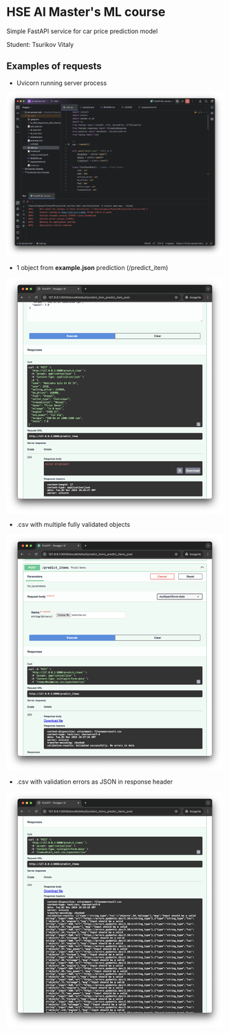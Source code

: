 # HSE AI Master's ML course

Simple FastAPI service for car price prediction model

Student: Tsurikov Vitaly


## Examples of requests

* Uvicorn running server process

![uvicorn_process.png](assets/uvicorn_process.png)

* 1 object from **example.json** prediction (/predict_item)

![single_request.png](assets/single_request.png)

* .csv with multiple fully validated objects

![csv_validated.png](assets/csv_validated.png)

* .csv with validation errors as JSON in response header

![csv_exceptions.png](assets/csv_exceptions.png)
